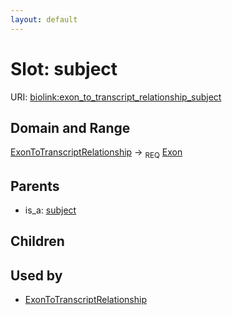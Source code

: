 ```yaml
---
layout: default
---
```



# Slot: subject




URI: [biolink:exon_to_transcript_relationship_subject](https://w3id.org/biolink/vocab/exon_to_transcript_relationship_subject)

## Domain and Range

[ExonToTranscriptRelationship](ExonToTranscriptRelationship.md) ->  <sub>REQ</sub> [Exon](Exon.md)

## Parents

 *  is_a: [subject](sequence_feature_relationship_subject.md)

## Children


## Used by

 * [ExonToTranscriptRelationship](ExonToTranscriptRelationship.md)
